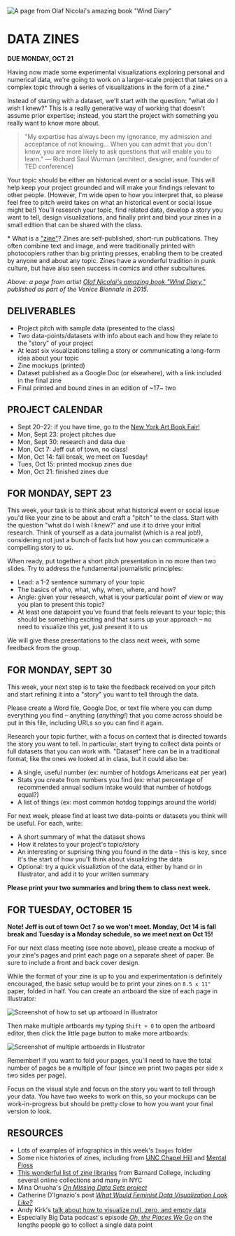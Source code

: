 ![A page from Olaf Nicolai's amazing book "Wind Diary"](https://raw.githubusercontent.com/jeffThompson/DataVisualization/master/Images/Week03-DataZines/WindDiary_OlafNicolai_2016.jpg)

# DATA ZINES

**DUE MONDAY, OCT 21**  

Having now made some experimental visualizations exploring personal and numerical data, we're going to work on a larger-scale project that takes on a complex topic through a series of visualizations in the form of a zine.*

Instead of starting with a dataset, we'll start with the question: "what do I wish I knew?" This is a really generative way of working that doesn't assume prior expertise; instead, you start the project with something you really want to know more about.

>"My expertise has always been my ignorance, my admission and acceptance of not knowing... When you can admit that you don't know, you are more likely to ask questions that will enable you to learn." — Richard Saul Wurman (architect, designer, and founder of TED conference)

Your topic should be either an historical event or a social issue. This will help keep your project grounded and will make your findings relevant to other people. (However, I'm wide open to how you interpret that, so please feel free to pitch weird takes on what an historical event or social issue might be!) You'll research your topic, find related data, develop a story you want to tell, design visualizations, and finally print and bind your zines in a small edition that can be shared with the class.

\* What is a ["zine"](https://en.wikipedia.org/wiki/Zine)? Zines are self-published, short-run publications. They often combine text and image, and were traditionally printed with photocopiers rather than big printing presses, enabling them to be created by anyone and about any topic. Zines have a wonderful tradition in punk culture, but have also seen success in comics and other subcultures.

*Above: a page from artist [Olaf Nicolai's amazing book "Wind Diary,"](http://www.neromagazine.it/n/?page_id=28130) published as part of the Venice Biennale in 2015.*


## DELIVERABLES  

* Project pitch with sample data (presented to the class)  
* Two data-points/datasets with info about each and how they relate to the "story" of your project  
* At least six visualizations telling a story or communicating a long-form idea about your topic  
* Zine mockups (printed)  
* Dataset published as a Google Doc (or elsewhere), with a link included in the final zine  
* Final printed and bound zines in an edition of ~17~ two  


## PROJECT CALENDAR  

* Sept 20–22: if you have time, go to the [New York Art Book Fair!]( https://printedmatterartbookfairs.org/)  
* Mon, Sept 23: project pitches due  
* Mon, Sept 30: research and data due  
* Mon, Oct 7: Jeff out of town, no class!
* Mon, Oct 14: fall break, we meet on Tuesday!
* Tues, Oct 15: printed mockup zines due  
* Mon, Oct 21: finished zines due


## FOR MONDAY, SEPT 23  

This week, your task is to think about what historical event or social issue you'd like your zine to be about and craft a "pitch" to the class. Start with the question "what do I wish I knew?" and use it to drive your initial research. Think of yourself as a data journalist (which is a real job!), considering not just a bunch of facts but how you can communicate a compelling story to us.

When ready, put together a short pitch presentation in no more than two slides. Try to address the fundamental journalistic principles:

* Lead: a 1-2 sentence summary of your topic  
* The basics of who, what, why, when, where, and how?  
* Angle: given your research, what is your particular point of view or way you plan to present this topic?  
* At least one datapoint you've found that feels relevant to your topic; this should be something exciting and that sums up your approach – no need to visualize this yet, just present it to us  

We will give these presentations to the class next week, with some feedback from the group.


## FOR MONDAY, SEPT 30  

This week, your next step is to take the feedback received on your pitch and start refining it into a "story" you want to tell through the data. 

Please create a Word file, Google Doc, or text file where you can dump everything you find – anything (*anything!*) that you come across should be put in this file, including URLs so you can find it again.

Research your topic further, with a focus on context that is directed towards the story you want to tell. In particular, start trying to collect data points or full datasets that you can work with. "Dataset" here can be in a traditional format, like the ones we looked at in class, but it could also be:  

* A single, useful number (ex: number of hotdogs Americans eat per year)  
* Stats you create from numbers you find (ex: what percentage of recommended annual sodium intake would that number of hotdogs equal?)  
* A list of things (ex: most common hotdog toppings around the world)  

For next week, please find at least two data-points or datasets you think will be useful. For each, write:

* A short summary of what the dataset shows  
* How it relates to your project's topic/story  
* An interesting or suprising thing you found in the data – this is key, since it's the start of how you'll think about visualizing the data  
* Optional: try a quick visualiztion of the data, either by hand or in Illustrator, and add it to your written summary  

**Please print your two summaries and bring them to class next week.**


## FOR TUESDAY, OCTOBER 15  
**Note! Jeff is out of town Oct 7 so we won't meet. Monday, Oct 14 is fall break and Tuesday is a Monday schedule, so we meet next on Oct 15!**  

For our next class meeting (see note above), please create a mockup of your zine's pages and print each page on a separate sheet of paper. Be sure to include a front and back cover design.

While the format of your zine is up to you and experimentation is definitely encouraged, the basic setup would be to print your zines on `8.5 x 11"` paper, folded in half. You can create an artboard the size of each page in Illustrator:

![Screenshot of how to set up artboard in illustrator](https://raw.githubusercontent.com/jeffThompson/DataVisualization/master/Images/Week03-DataZines/IllustratorScreenshots/PageLayout.png)

Then make multiple artboards my typing `Shift + O` to open the artboard editor, then click the little page button to make more artboards:

![Screenshot of multiple artboards in Illustrator](https://raw.githubusercontent.com/jeffThompson/DataVisualization/master/Images/Week03-DataZines/IllustratorScreenshots/MultipleArtboards.png)

Remember! If you want to fold your pages, you'll need to have the total number of pages be a multiple of four (since we print two pages per side x two sides per page).

Focus on the visual style and focus on the story you want to tell through your data. You have two weeks to work on this, so your mockups can be work-in-progress but should be pretty close to how you want your final version to look.


## RESOURCES  

* Lots of examples of infographics in this week's `Images` folder  
* Some nice histories of zines, including from [UNC Chapel Hill](https://blogs.lib.unc.edu/rbc/index.php/2017/10/25/a-brief-history-of-zines/) and [Mental Floss](http://mentalfloss.com/article/88911/brief-history-zines)  
* [This wonderful list of zine libraries](https://zines.barnard.edu/zine-libraries) from Barnard College, including several online collections and many in NYC  
* Mina Onuoha's *[On Missing Data Sets project](https://github.com/MimiOnuoha/missing-datasets)*  
* Catherine D'Ignazio's post *[What Would Feminist Data Visualization Look Like?](https://medium.com/@kanarinka/what-would-feminist-data-visualization-look-like-aa3f8fc7f96c)*  
* Andy Kirk's [talk about how to visualize null, zero, and empty data](https://www.tableau.com/learn/webinars/visualise-null-zero)  
* Especially Big Data podcast's episode *[Oh, the Places We Go](https://soundcloud.com/fathom-info/oh-the-places-we-go)* on the lengths people go to collect a single data point  

